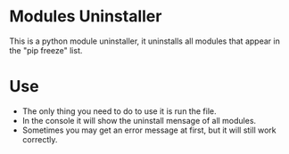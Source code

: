 # Modules Uninstaller

This is a python module uninstaller, it uninstalls all modules that appear in the "pip freeze" list.

# Use
- The only thing you need to do to use it is run the file.
- In the console it will show the uninstall mensage of all modules. 
- Sometimes you may get an error message at first, but it will still work correctly.
